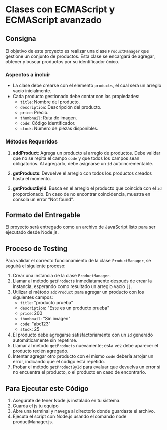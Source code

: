# Clases con ECMAScript y ECMAScript avanzado

## Consigna

El objetivo de este proyecto es realizar una clase `ProductManager` que gestione un conjunto de productos. Esta clase se encargará de agregar, obtener y buscar productos por su identificador único.

### Aspectos a incluir

- La clase debe crearse con el elemento `products`, el cual será un arreglo vacío inicialmente.
- Cada producto gestionado debe contar con las propiedades:
  - `title`: Nombre del producto.
  - `description`: Descripción del producto.
  - `price`: Precio.
  - `thumbnail`: Ruta de imagen.
  - `code`: Código identificador.
  - `stock`: Número de piezas disponibles.

### Métodos Requeridos

1. **addProduct**: Agrega un producto al arreglo de productos. Debe validar que no se repita el campo `code` y que todos los campos sean obligatorios. Al agregarlo, debe asignarse un `id` autoincrementable.
   
2. **getProducts**: Devuelve el arreglo con todos los productos creados hasta el momento.

3. **getProductById**: Busca en el arreglo el producto que coincida con el `id` proporcionado. En caso de no encontrar coincidencia, muestra en consola un error “Not found”.

## Formato del Entregable

El proyecto será entregado como un archivo de JavaScript listo para ser ejecutado desde Node.js.

## Proceso de Testing

Para validar el correcto funcionamiento de la clase `ProductManager`, se seguirá el siguiente proceso:

1. Crear una instancia de la clase `ProductManager`.
2. Llamar al método `getProducts` inmediatamente después de crear la instancia, esperando como resultado un arreglo vacío `[]`.
3. Utilizar el método `addProduct` para agregar un producto con los siguientes campos:
   - `title`: "producto prueba"
   - `description`: "Este es un producto prueba"
   - `price`: 200
   - `thumbnail`: "Sin imagen"
   - `code`: "abc123"
   - `stock`: 25
4. El producto debe agregarse satisfactoriamente con un `id` generado automáticamente sin repetirse.
5. Llamar al método `getProducts` nuevamente; esta vez debe aparecer el producto recién agregado.
6. Intentar agregar otro producto con el mismo `code` debería arrojar un error, indicando que el código está repetido.
7. Probar el método `getProductById` para evaluar que devuelva un error si no encuentra el producto, o el producto en caso de encontrarlo.

## Para Ejecutar este Código

1. Asegúrate de tener Node.js instalado en tu sistema.
2. Guarda el js tu equipo
3. Abre una terminal y navega al directorio donde guardaste el archivo.
4. Ejecuta el script con Node.js usando el comando node productManager.js.